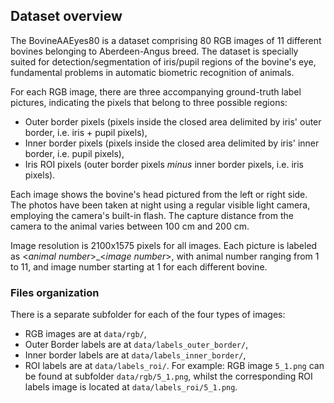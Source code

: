 ## Dataset overview

The BovineAAEyes80 is a dataset comprising 80 RGB images of 11 different bovines belonging to Aberdeen-Angus breed. The dataset is specially suited for detection/segmentation of iris/pupil regions of the bovine's eye, fundamental problems in automatic biometric recognition of animals. 

For each RGB image, there are three accompanying ground-truth label pictures, indicating the pixels that belong to three possible regions:
  - Outer border pixels (pixels inside the closed area delimited by iris' outer border, i.e. iris + pupil pixels),
  - Inner border pixels (pixels inside the closed area delimited by iris' inner border, i.e. pupil pixels),
  - Iris ROI pixels (outer border pixels _minus_ inner border pixels, i.e. iris pixels).
  
Each image shows the bovine's head pictured from the left or right side. The photos have been taken at night using a regular visible light camera, employing the camera's built-in flash. The capture distance from the camera to the animal varies between 100 cm and 200 cm.

Image resolution is 2100x1575 pixels for all images. Each picture is labeled as \<_animal number_\>\_\<_image number_\>, with animal number ranging from 1 to 11, and image number starting at 1 for each different bovine.

### Files organization

There is a separate subfolder for each of the four types of images:
  - RGB images are at `data/rgb/`,
  - Outer Border labels are at `data/labels_outer_border/`,
  - Inner border labels are at `data/labels_inner_border/`,
  - ROI labels are at `data/labels_roi/`.
For example: RGB image `5_1.png` can be found at subfolder `data/rgb/5_1.png`, whilst the corresponding ROI labels image is located at `data/labels_roi/5_1.png`.
